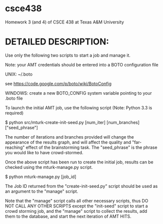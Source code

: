 csce438
=======

Homework 3 (and 4) of CSCE 438 at Texas A&amp;M University


DETAILED DESCRIPTION:
=====================
Use only the following two scripts to start a job and manage it.

Note: your AMT credentials should be entered into a BOTO configuration file

   UNIX: ~/.boto

   see https://code.google.com/p/boto/wiki/BotoConfig

   WINDOWS: create a new BOTO_CONFIG system variable pointing to your .boto file
   
To launch the initial AMT job, use the following script (Note: Python 3.3 is required)

   $ python src/mturk-create-init-seed.py [num_iter] [num_branches] ["seed_phrase"]

The number of iterations and branches provided will change the appearance of the results graph, and will affect the quality and "far-reaching" effect of the brainstorming task.  The "seed_phrase" is the phrase you would like to have crowd-stormed.

Once the above script has been run to create the initial job, results can be checked using the mturk-manage.py script.

   $ python mturk-manage.py [job_id]

The Job ID returned from the "create-init-seed.py" script should be used as an argument to the "manage" script.  

Note that the "manage" script calls all other necessary scripts, thus DO NOT CALL ANY OTHER SCRIPTS except the "init-seed" script to start a crowd storming job, and the "manage" script to collect the 
results, add them to the database, and start the next iteration of AMT HITS.

